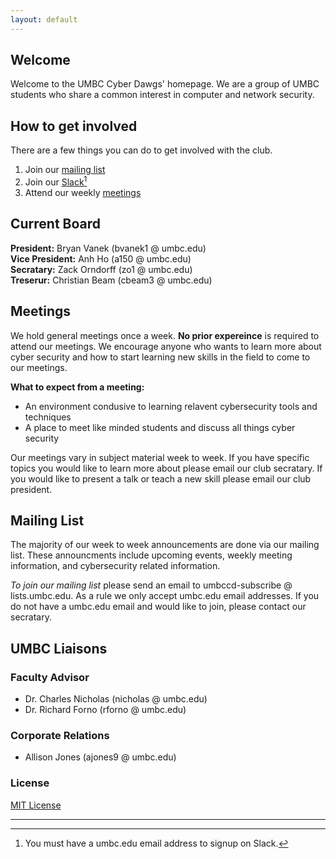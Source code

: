 ```yaml
---
layout: default
---
```


## Welcome

Welcome to the UMBC Cyber Dawgs' homepage. We are a group of UMBC students who
share a common interest in computer and network security. 


## How to get involved 

There are a few things you can do to get involved with the club. 
 
1. Join our [mailing list](#mailinglist)
2. Join our [Slack](https://umbccd.slack.com)[^1]
3. Attend our weekly [meetings](#meetings)

## Current Board

**President:** Bryan Vanek (bvanek1 @ umbc.edu)  
**Vice President:** Anh Ho (a150 @ umbc.edu)  
**Secratary:** Zack Orndorff (zo1 @ umbc.edu)  
**Treserur:** Christian Beam (cbeam3 @ umbc.edu)  

## Meetings<a name="meetings"><a> 

We hold general meetings once a week. **No prior expereince** is required to
attend our meetings. We encourage anyone who wants to learn more about cyber
security and how to start learning new skills in the field to come to our
meetings.

**What to expect from a meeting:**

* An environment condusive to learning relavent cybersecurity tools and
techniques
* A place to meet like minded students and discuss all things cyber security 


Our meetings vary in subject material week to week. If you have specific topics
you would like to learn more about please email our club secratary. If you
would like to present a talk or teach a new skill please email our club
president.

## Mailing List<a name="mailinglist"><a> 

The majority of our week to week announcements are done via our mailing list.
These announcments include upcoming events, weekly meeting information, and
cybersecurity related information. 

*To join our mailing list* please send an email to
umbccd-subscribe @ lists.umbc.edu. As a rule we only accept umbc.edu email
addresses. If you do not have a umbc.edu email and would like to join, please
contact our secratary.


## UMBC Liaisons

### Faculty Advisor 
 
* Dr. Charles Nicholas (nicholas @ umbc.edu)  
* Dr. Richard Forno (rforno @ umbc.edu)  

### Corporate Relations
*  Allison Jones (ajones9 @ umbc.edu) 


### License

[MIT License](http://umbccyberdawgs.github.io/LICENSE.txt)

---
[^1]: You must have a umbc.edu email address to signup on Slack.
